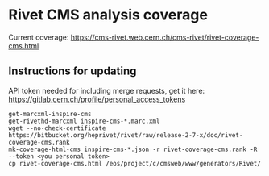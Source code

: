 # Rivet CMS analysis coverage

Current coverage: https://cms-rivet.web.cern.ch/cms-rivet/rivet-coverage-cms.html

## Instructions for updating

API token needed for including merge requests, get it here: https://gitlab.cern.ch/profile/personal_access_tokens

    get-marcxml-inspire-cms
    get-rivethd-marcxml inspire-cms-*.marc.xml
    wget --no-check-certificate https://bitbucket.org/heprivet/rivet/raw/release-2-7-x/doc/rivet-coverage-cms.rank
    mk-coverage-html-cms inspire-cms-*.json -r rivet-coverage-cms.rank -R --token <you personal token>
    cp rivet-coverage-cms.html /eos/project/c/cmsweb/www/generators/Rivet/